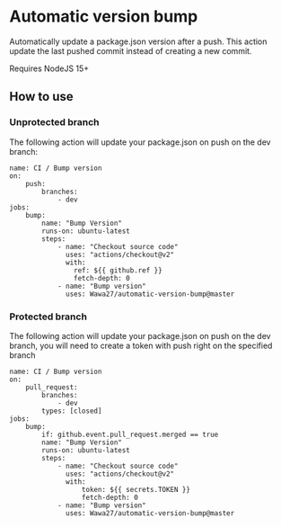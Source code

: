 # Automatic version bump

Automatically update a package.json version after a push. This action update the last pushed commit instead of creating
a new commit.

Requires NodeJS 15+

## How to use

### Unprotected branch

The following action will update your package.json on push on the dev branch:

    name: CI / Bump version
    on:
        push:
            branches:
                - dev
    jobs:
        bump:
            name: "Bump Version"
            runs-on: ubuntu-latest
            steps:
                - name: "Checkout source code"
                  uses: "actions/checkout@v2"
                  with:
                    ref: ${{ github.ref }}
                    fetch-depth: 0
                - name: "Bump version"
                  uses: Wawa27/automatic-version-bump@master

### Protected branch

The following action will update your package.json on push on the dev branch, you will need to create a token with push
right on the specified branch

    name: CI / Bump version
    on:
        pull_request:
            branches:
                - dev
            types: [closed]
    jobs:
        bump:
            if: github.event.pull_request.merged == true
            name: "Bump Version"
            runs-on: ubuntu-latest
            steps:
                - name: "Checkout source code"
                  uses: "actions/checkout@v2"
                  with:
                      token: ${{ secrets.TOKEN }}
                      fetch-depth: 0
                - name: "Bump version"
                  uses: Wawa27/automatic-version-bump@master

